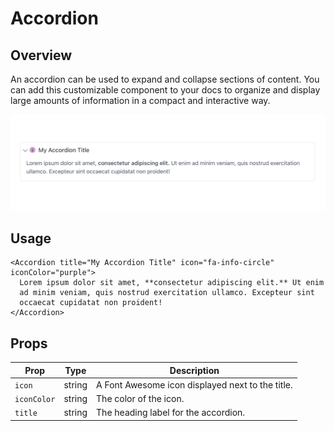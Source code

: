 # Accordion

## Overview

An accordion can be used to expand and collapse sections of content. You can add this customizable component to your docs to organize and display large amounts of information in a compact and interactive way.

<img src="accordion.png" width="800" />

## Usage

```mdx
<Accordion title="My Accordion Title" icon="fa-info-circle" iconColor="purple">
  Lorem ipsum dolor sit amet, **consectetur adipiscing elit.** Ut enim
  ad minim veniam, quis nostrud exercitation ullamco. Excepteur sint
  occaecat cupidatat non proident!
</Accordion>
```

## Props

| Prop           | Type   | Description                                      |
| -------------- | ------ | -------------------------------------------------|
| `icon`         | string | A Font Awesome icon displayed next to the title. |
| `iconColor`    | string | The color of the icon.                           |
| `title`        | string | The heading label for the accordion.             |